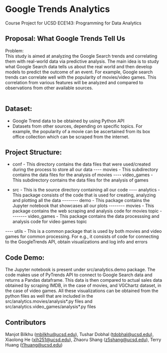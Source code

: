 # Google Trends Analytics
Course Project for UCSD ECE143: Programming for Data Analytics

## Proposal: What Google Trends Tell Us

Problem: <br>
This study is aimed at analyzing the Google Search trends and correlating them with real-world
data via predictive analysis. The main idea is to study what Google Search data tells us about the
real world and then develop models to predict the outcome of an event. For example, Google
search trends can correlate well with the popularity of movies/video games. This correlation from various 
features will be analyzed and compared to observations from other available sources. <br> <br>

## Dataset:
- Google Trend data to be obtained by using Python API <br>
- Datasets from other sources, depending on specific topics. For example, the popularity of
a movie can be ascertained from its box office collection which can be scraped from the
internet. <br>

## Project Structure:
- conf - This directory contains the data files that were used/created during the process to store all our data
---- movies - This subdirectory contains the data files for the analysis of movies
---- video_games - This subdirectory contains the data files for the analysis of games

- src - This is the source directory containing all our code
---- analytics - This package consists of the code that is used for creating, analyzing and plotting all the data
-------- demo - This package contains the Jupyter notebook that showcases all our plots
-------- movies - This package contains the web scraping and analysis code for movies topic
-------- video_games - This package contains the data processsing and analysis code for video games topic

---- utils - This is a common package that is used by both movies and video games for common processing. For e.g.,
			 it consists of code for connecting to the GoogleTrends  API, obtain visualizations and log info and errors

## Code Demo:
The Jupyter notebook is present under src/analytics.demo package. The code makes use of PyTrends API to connect to Google 
Search data and returns a Pandas dataframe. This data is then compared to actual sales data obtained by scraping IMDB,
in the case of movies, and VGChartz dataset, in the case of video games. All these visualizations can be obtained from 
the python files as well that are included in the src/analytics.movies/analysis*.py files and 
src/analytics.video_games/analysis*.py files 

## Contributors
Manjot Bilkhu (mbilkhu@ucsd.edu), Tushar Dobhal (tdobhal@ucsd.edu), Xiaolong He (xih251@ucsd.edu), 
Zhaoru Shang (z5shang@ucsd.edu), Terry Huang (t1huang@ucsd.edu)

